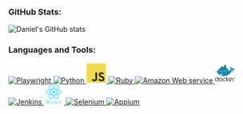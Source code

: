 <h3 align="left">GitHub Stats:</h3>

![Daniel's GitHub stats](https://github-readme-stats.vercel.app/api?username=hex0cter&show_icons=true&theme=dark&hide_title=true&count_private=true)

<h3 align="left">Languages and Tools:</h3>
<p align="left"> 
  <a href="https://playwright.dev" target="_blank"> 
    <img src="https://playwright.dev/img/playwright-logo.svg" alt="Playwright" title="Playwright" width="40" height="40"/> 
  </a> 
  <a href="https://www.python.org" target="_blank"> 
    <img src="https://docs.python.org/3/_static/py.svg" alt="Python" title="Python" width="40" height="40"/> 
  </a> 
  <a href="https://developer.mozilla.org/en-US/docs/Web/JavaScript" target="_blank"> 
    <img src="https://raw.githubusercontent.com/devicons/devicon/master/icons/javascript/javascript-original.svg" alt="Javascript" title="Javascript" width="40" height="40"/> 
  </a> 
  <a href="https://www.ruby-lang.org/en/" target="_blank"> 
    <img src="https://1.bp.blogspot.com/-QXAC0U8Et14/XPfX_inXrPI/AAAAAAAAABw/LgANsZDaL3Eno5iW3VgJF1EhEKwMoWbqQCLcBGAs/s1600/ruby-226055.png" alt="Ruby" title="Ruby" width="40" height="40"/>     
  </a> 
  <a href="https://aws.amazon.com" target="_blank"> 
    <img src="https://assets.cloud.im/prod/ux1/images/logos/aws/aws-2x.png" alt="Amazon Web service" title="Amazon Web service" width="40" height="40"/> 
  </a> 
  <a href="https://www.docker.com/" target="_blank"> 
    <img src="https://raw.githubusercontent.com/devicons/devicon/master/icons/docker/docker-original-wordmark.svg" alt="Docker" title="Docker" width="40" height="40"/> 
  </a> 
  <a href="https://www.jenkins.io" target="_blank"> 
    <img src="https://www.vectorlogo.zone/logos/jenkins/jenkins-icon.svg" alt="Jenkins" title="Jenkins" width="40" height="40"/> 
  </a> 
  <a href="https://reactjs.org/" target="_blank"> 
    <img src="https://raw.githubusercontent.com/devicons/devicon/master/icons/react/react-original-wordmark.svg" alt="React" title="React" width="40" height="40"/> 
  </a> 
  <a href="https://www.selenium.dev" target="_blank"> 
    <img src="https://raw.githubusercontent.com/detain/svg-logos/780f25886640cef088af994181646db2f6b1a3f8/svg/selenium-logo.svg" alt="Selenium" title="Selenium" width="40" height="40"/> 
  </a>
  <a href="https://appium.io" target="_blank"> 
    <img src="https://img.informer.com/icons_mac/png/128/269/269561.png" alt="Appium" title="Appium" width="40" height="40"/> 
  </a> 
</p>

